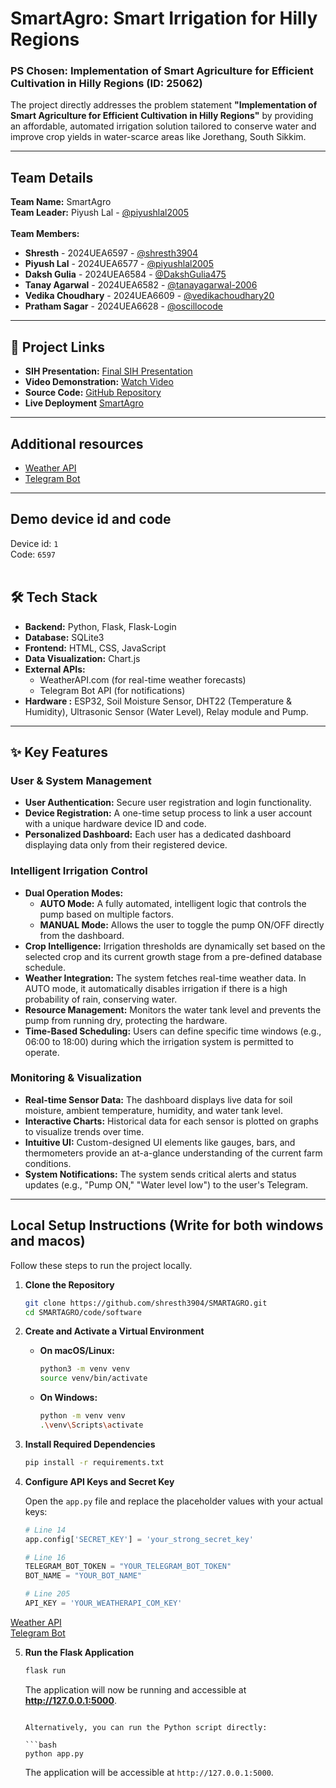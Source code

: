 # SmartAgro: Smart Irrigation for Hilly Regions

### PS Chosen: Implementation of Smart Agriculture for Efficient Cultivation in Hilly Regions (ID: 25062)

The project directly addresses the problem statement **"Implementation of Smart Agriculture for Efficient Cultivation in Hilly Regions"** by providing an affordable, automated irrigation solution tailored to conserve water and improve crop yields in water-scarce areas like Jorethang, South Sikkim.

---

## Team Details

**Team Name:** SmartAgro<br>
 **Team Leader:** Piyush Lal - [@piyushlal2005](https://github.com/piyushlal2005)<br><br>
 **Team Members:**<br>
* **Shresth** - 2024UEA6597 - [@shresth3904](https://github.com/shresth3904)
* **Piyush Lal** - 2024UEA6577 - [@piyushlal2005](https://github.com/piyushlal2005)
* **Daksh Gulia** - 2024UEA6584 - [@DakshGulia475](https://github.com/DakshGulia475)
* **Tanay Agarwal** - 2024UEA6582 - [@tanayagarwal-2006](https://github.com/tanayagarwal-2006)
* **Vedika Choudhary** - 2024UEA6609 - [@vedikachoudhary20](https://github.com/vedikachoudhary20)
* **Pratham Sagar** - 2024UEA6628 - [@oscillocode](https://github.com/oscillocode)


---

## 🔗 Project Links

* **SIH Presentation:** [Final SIH Presentation](https://drive.google.com/file/d/1TPvzjrgDbwzzmHfc27GTITXgS9OGEcLg/view?usp=sharing)
* **Video Demonstration:** [Watch Video](https://www.youtube.com/watch?v=FXC2-owW3Ds)
* **Source Code:** [GitHub Repository](https://github.com/shresth3904/SMARTAGRO)
* **Live Deployment** [SmartAgro](https://smartagro.pythonanywhere.com/)

---
## Additional resources
* [Weather API](https://www.weatherapi.com/)<br>
* [Telegram Bot](https://core.telegram.org/bots/tutorial)
---
## Demo device id and code
Device id: `1`<br>
Code: `6597`<br><br>
## 🛠️ Tech Stack

* **Backend:** Python, Flask, Flask-Login
* **Database:** SQLite3
* **Frontend:** HTML, CSS, JavaScript
* **Data Visualization:** Chart.js
* **External APIs:**
    * WeatherAPI.com (for real-time weather forecasts)
    * Telegram Bot API (for notifications)
* **Hardware :** ESP32, Soil Moisture Sensor, DHT22 (Temperature & Humidity), Ultrasonic Sensor (Water Level), Relay module and Pump.

---

## ✨ Key Features

### User & System Management
* **User Authentication:** Secure user registration and login functionality.
* **Device Registration:** A one-time setup process to link a user account with a unique hardware device ID and code.
* **Personalized Dashboard:** Each user has a dedicated dashboard displaying data only from their registered device.

### Intelligent Irrigation Control
* **Dual Operation Modes:**
    * **AUTO Mode:** A fully automated, intelligent logic that controls the pump based on multiple factors.
    * **MANUAL Mode:** Allows the user to toggle the pump ON/OFF directly from the dashboard.
* **Crop Intelligence:** Irrigation thresholds are dynamically set based on the selected crop and its current growth stage from a pre-defined database schedule.
* **Weather Integration:** The system fetches real-time weather data. In AUTO mode, it automatically disables irrigation if there is a high probability of rain, conserving water.
* **Resource Management:** Monitors the water tank level and prevents the pump from running dry, protecting the hardware.
* **Time-Based Scheduling:** Users can define specific time windows (e.g., 06:00 to 18:00) during which the irrigation system is permitted to operate.

### Monitoring & Visualization
* **Real-time Sensor Data:** The dashboard displays live data for soil moisture, ambient temperature, humidity, and water tank level.
* **Interactive Charts:** Historical data for each sensor is plotted on graphs to visualize trends over time.
* **Intuitive UI:** Custom-designed UI elements like gauges, bars, and thermometers provide an at-a-glance understanding of the current farm conditions.
* **System Notifications:** The system sends critical alerts and status updates (e.g., "Pump ON," "Water level low") to the user's Telegram.

---

## Local Setup Instructions (Write for both windows and macos)

Follow these steps to run the project locally.

1.  **Clone the Repository**
    ```bash
    git clone https://github.com/shresth3904/SMARTAGRO.git
    cd SMARTAGRO/code/software
    ```

2.  **Create and Activate a Virtual Environment**
    * **On macOS/Linux:**
        ```bash
        python3 -m venv venv
        source venv/bin/activate
        ```
    * **On Windows:**
        ```bash
        python -m venv venv
        .\venv\Scripts\activate
        ```

3.  **Install Required Dependencies**
    ```bash
    pip install -r requirements.txt
    ```

4.  **Configure API Keys and Secret Key**

    Open the `app.py` file and replace the placeholder values with your actual keys:

    ```python
    # Line 14
    app.config['SECRET_KEY'] = 'your_strong_secret_key'

    # Line 16
    TELEGRAM_BOT_TOKEN = "YOUR_TELEGRAM_BOT_TOKEN"
    BOT_NAME = "YOUR_BOT_NAME"

    # Line 205
    API_KEY = 'YOUR_WEATHERAPI_COM_KEY'
    ```
[Weather API](https://www.weatherapi.com/)<br>
[Telegram Bot](https://core.telegram.org/bots/tutorial)

5.  **Run the Flask Application**
    ```bash
    flask run
    ```
    The application will now be running and accessible at **http://127.0.0.1:5000**.
    ```

    Alternatively, you can run the Python script directly:

    ```bash
    python app.py
    ```
    The application will be accessible at `http://127.0.0.1:5000`.
